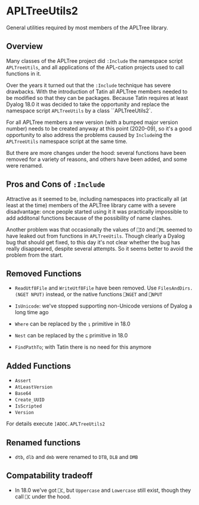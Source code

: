 # APLTreeUtils2

General utilities required by most members of the APLTree library.


## Overview

Many classes of the APLTree project did `:Include` the namespace script `APLTreeUtils`, and all applications of the APL-cation projects used to call functions in it.

Over the years it turned out that the `:Include` technique has severe drawbacks. With the introduction of Tatin all APLTree members needed to be modified so that they can be packages. Because Tatin requires at least Dyalog 18.0 it was decided to take the opportunity and replace the namespace script `APLTreeUtils` by a class ``APLTreeUtils2`.

For all APLTree members a new version (with a bumped major version number) needs to be created anyway at this point (2020-09), so it's a good opportunity to also address the problems caused by `Include`ing the `APLTreeUtils` namespace script at the same time.

But there are more changes under the hood: several functions have been removed for a variety of reasons, and others have been added, and some were renamed.


## Pros and Cons of `:Include`

Attractive as it seemed to be, including namespaces into practically all (at least at the time) members of the APLTree library came with a severe disadvantage: once people started using it it was practically impossible to add additonal functions because of the possibility of name clashes.

Another problem was that occasionally the values of `⎕IO` and `⎕ML` seemed to have leaked out from functions in `APLTreeUtils`. Though clearly a Dyalog bug that should get fixed, to this day it's not clear whether the bug has really disappeared, despite several attempts. So it seems better to avoid the problem from the start.


## Removed Functions

* `ReadUtf8File` and `WriteUtf8File` have been removed. Use `FilesAndDirs.(NGET NPUT)` instead, or the native functions `⎕NGET` and `⎕NPUT`

* `IsUnicode`: we've stopped supporting non-Unicode versions of Dyalog a long time ago

* `Where` can be replaced by the `⍸` primitive in 18.0

* `Nest` can be replaced by the `⊆` primitive in 18.0

* `FindPathTo`; with Tatin there is no need for this anymore


## Added Functions

* `Assert`         
* `AtLeastVersion` 
* `Base64`         
* `Create_UUID`                
* `IsScripted`     
* `Version`        

For details execute `]ADOC.APLTreeUtils2`

## Renamed functions

* `dtb`, `dlb` and `dmb` were renamed to `DTB`, `DLB` and `DMB`


## Compatability tradeoff

* In 18.0 we've got `⎕C`, but `Uppercase` and `Lowercase` still exist, though they call `⎕C` under the hood.
